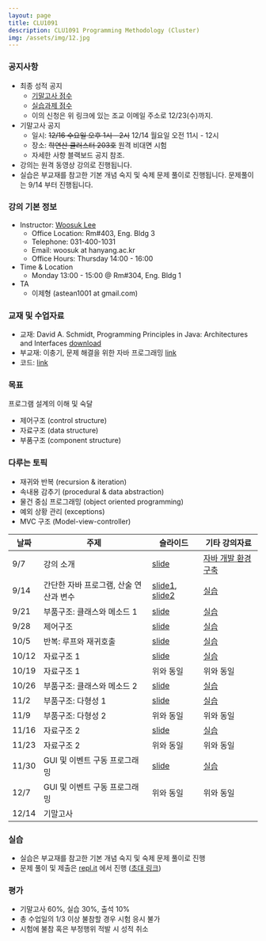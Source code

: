 ```yaml
---
layout: page
title: CLU1091
description: CLU1091 Programming Methodology (Cluster)
img: /assets/img/12.jpg
---
```


### 공지사항
- 최종 성적 공지
  * [기말고사 점수](https://docs.google.com/spreadsheets/d/11noWZyGc-FGftPkh4mvwk8qHi-IqM04Im5B2JA_ddAU/edit#gid=0)
  * [실습과제 점수](https://docs.google.com/spreadsheets/d/1vioVueMTdroeZf6vBMQVpdGYC6EW0n7qJWKGqZj22d8/edit#gid=0)
  * 이의 신청은 위 링크에 있는 조교 이메일 주소로 12/23(수)까지. 
- 기말고사 공지
  * 일시: ~~12/16 수요일 오후 1시 - 2시~~ 12/14 월요일 오전 11시 - 12시  
  * 장소: ~~학연산 클러스터 203호~~ 원격 비대면 시험 
  * 자세한 사항 블랙보드 공지 참조.  
- 강의는 원격 동영상 강의로 진행됩니다. 
- 실습은 부교재를 참고한 기본 개념 숙지 및 숙제 문제 풀이로 진행됩니다. 문제풀이는 9/14 부터 진행됩니다. 

### 강의 기본 정보
* Instructor: [Woosuk Lee](http://psl.hanynag.ac.kr)
  * Office Location: Rm#403, Eng. Bldg 3 
  * Telephone: 031-400-1031 
  * Email: woosuk at hanyang.ac.kr 
  * Office Hours: Thursday 14:00 - 16:00 
* Time & Location
  * Monday 13:00 - 15:00 @ Rm#304, Eng. Bldg 1
* TA
	* 이제형 (astean1001 at gmail.com)

### 교재 및 수업자료 
- 교재: David A. Schmidt, Programming Principles in Java: Architectures and Interfaces [download](http://psl.hanyang.ac.kr/assets/pdf/cse2016textbook.zip)
- 부교재: 이충기, 문제 해결을 위한 자바 프로그래밍 [link](https://kyobobook.co.kr/product/detailViewKor.laf?mallGb=KOR&ejkGb=KOR&barcode=9788970508979&orderClick=JAj)
- 코드: [link](https://github.com/cse2016hy/cse2016hy.github.io/tree/master/code/)

### 목표
프로그램 설계의 이해 및 숙달
   - 제어구조 (control structure)
   - 자료구조 (data structure)
   - 부품구조 (component structure) 

### 다루는 토픽
- 재귀와 반복 (recursion & iteration)
- 속내용 감추기 (procedural & data abstraction)
- 물건 중심 프로그래밍 (object oriented programming)
- 예외 상황 관리 (exceptions)
- MVC 구조 (Model-view-controller) 


날짜 | 주제 | 슬라이드 | 기타 강의자료
-------------|-------------|-----------|---------
9/7 | 강의 소개 | [slide](http://psl.hanyang.ac.kr/~wslee/courses/cse2016/01-intro_2020f_clu1091.pdf)| [자바 개발 환경 구축](https://erica.codeonweb.com/entry/e7590c47-dc13-467a-9e43-6248ffeb878c?circle=b12f7245-6269-4c6c-b4de-20c3d819f5d7&amp;ref=b12f7245-6269-4c6c-b4de-20c3d819f5d7)
9/14 | 간단한 자바 프로그램, 산술 연산과 변수 | [slide1](http://psl.hanyang.ac.kr/~wslee/courses/cse2016/02-simple.pdf), [slide2](http://psl.hanyang.ac.kr/~wslee/courses/cse2016/03-variable.pdf) | [실습](https://erica.codeonweb.com/entry/9228fd9e-a564-48a9-8d0b-536560fe9f2b?circle=b12f7245-6269-4c6c-b4de-20c3d819f5d7)
9/21 | 부품구조: 클래스와 메소드 1 | [slide](http://psl.hanyang.ac.kr/~wslee/courses/cse2016/04-class.pdf) | [실습](https://erica.codeonweb.com/entry/e45e84e1-1a97-4adb-9175-e964e7626186?circle=b12f7245-6269-4c6c-b4de-20c3d819f5d7)
9/28 | 제어구조 | [slide](http://psl.hanyang.ac.kr/~wslee/courses/cse2016/05-control.pdf) | [실습](https://erica.codeonweb.com/entry/18642dfd-bcca-4f4e-bd4c-fc81b80fa8eb?circle=b12f7245-6269-4c6c-b4de-20c3d819f5d7)
10/5 | 반복: 루프와 재귀호출 | [slide](http://psl.hanyang.ac.kr/~wslee/courses/cse2016/06-iteration.pdf) | [실습](https://erica.codeonweb.com/entry/4c116d50-a6e5-4dfd-a254-10b781a0ffe3?circle=b12f7245-6269-4c6c-b4de-20c3d819f5d7)
10/12 | 자료구조 1 | [slide](http://psl.hanyang.ac.kr/~wslee/courses/cse2016/07-array.pdf) | [실습](https://erica.codeonweb.com/entry/dd30a2a9-75e4-4681-b489-26992bb81d11?circle=b12f7245-6269-4c6c-b4de-20c3d819f5d7)
10/19 | 자료구조 1 | 위와 동일 | 위와 동일
10/26 | 부품구조: 클래스와 메소드 2 | [slide](http://psl.hanyang.ac.kr/~wslee/courses/cse2016/08-inheritance.pdf) | [실습](https://erica.codeonweb.com/entry/1b4d24e9-9f8f-4b7e-ba63-76f41c53863d?circle=b12f7245-6269-4c6c-b4de-20c3d819f5d7)
11/2 | 부품구조: 다형성 1 | [slide](http://psl.hanyang.ac.kr/~wslee/courses/cse2016/09-interface.pdf) | [실습](https://erica.codeonweb.com/entry/648e262d-3545-4962-9fda-b3313b9e93fe?circle=b12f7245-6269-4c6c-b4de-20c3d819f5d7)
11/9 | 부품구조: 다형성 2 | 위와 동일 | 위와 동일
11/16 | 자료구조 2 | [slide](http://psl.hanyang.ac.kr/~wslee/courses/cse2016/11-file.pdf) | [실습](https://erica.codeonweb.com/entry/d8e245d6-a817-4132-bd51-9213dd6567be?circle=b12f7245-6269-4c6c-b4de-20c3d819f5d7)
11/23 | 자료구조 2 | 위와 동일 | 위와 동일 
11/30 | GUI 및 이벤트 구동 프로그래밍 | [slide](http://psl.hanyang.ac.kr/~wslee/courses/cse2016/10-GUI.pdf) | [실습](https://erica.codeonweb.com/entry/5c8f4481-eb7b-4b11-835a-0d10030c0395?circle=b12f7245-6269-4c6c-b4de-20c3d819f5d7)
12/7 | GUI 및 이벤트 구동 프로그래밍 | 위와 동일 | 위와 동일 
12/14 | 기말고사 |  |

### 실습
- 실습은 부교재를 참고한 기본 개념 숙지 및 숙제 문제 풀이로 진행
- 문제 풀이 및 제출은 [repl.it](https://repl.it/) 에서 진행 ([초대 링크](https://repl.it/classroom/invite/vXVYrBE)) 

### 평가
- 기말고사 60%, 실습 30%, 출석 10%
- 총 수업일의 1/3 이상 불참할 경우 시험 응시 불가 
- 시험에 불참 혹은 부정행위 적발 시 성적 취소

